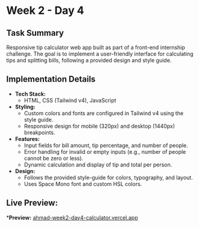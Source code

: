 # Week 2 - Day 4

## Task Summary

Responsive tip calculator web app built as part of a front-end internship challenge. The goal is to implement a user-friendly interface for calculating tips and splitting bills, following a provided design and style guide.

## Implementation Details

- **Tech Stack:**
  - HTML, CSS (Tailwind v4), JavaScript
- **Styling:**
  - Custom colors and fonts are configured in Tailwind v4 using the style guide.
  - Responsive design for mobile (320px) and desktop (1440px) breakpoints.
- **Features:**
  - Input fields for bill amount, tip percentage, and number of people.
  - Error handling for invalid or empty inputs (e.g., number of people cannot be zero or less).
  - Dynamic calculation and display of tip and total per person.
- **Design:**
  - Follows the provided style-guide for colors, typography, and layout.
  - Uses Space Mono font and custom HSL colors.

## Live Preview:
***Preview:** [ahmad-week2-day4-calculator.vercel.app](https://ahmad-week2-day4-calculator.vercel.app)